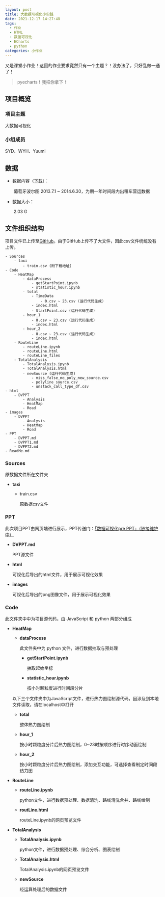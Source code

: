 ```yaml
---
layout: post
title: 大数据可视化小实践
date: 2021-12-17 14:27:48
tags: 
  - 作业
  - HTML
  - 数据可视化
  - ECharts
  - python
categories: 小作业
---
```


 又是课堂小作业！这回的作业要求竟然只有一个主题？！没办法了，只好乱做一通了！

<div class="primary">

> pyecharts！我把你拿下！

</div>

<!-- more -->

## 项目概览

### 项目主题

大数据可视化

### 小组成员

SYD、WYH、Yuumi



## 数据

* 数据内容（[下载](https://www.kaggle.com/crailtap/taxi-trajectory/download)）：

  ​	葡萄牙波尔图 2013.7.1 ~ 2014.6.30，为期一年时间段内出租车营运数据

* 数据大小：

  ​	2.03 G
  
  

## 文件组织结构

项目文件已上传至[GitHub](https://github.com/Yuumi0221/BigDataVisualization)。由于GitHub上传不了大文件，因此csv文件统统没有上传。

```
- Sources
	- taxi
		- train.csv (附下载地址)
- Code
	- HeatMap
		- dataProcess
			- getStartPoint.ipynb
			- statistic_hour.ipynb
		- total
			- TimeData
				- 0.csv ~ 23.csv (运行代码生成)
			- index.html
			- StartPoint.csv (运行代码生成)
		- hour_1
			- 0.csv ~ 23.csv (运行代码生成)
			- index.html
		- hour_2
			- 0.csv ~ 23.csv (运行代码生成)
			- index.html
	- RouteLine
		- routeLine.ipynb
		- routeLine.html
		- routeLine_files
	- TotalAnalysis
		- TotalAnalysis.ipynb
		- TotalAnalysis.html
		- newSource (运行代码生成)
			- miss_false_no_poly_new_source.csv
			- polyline_source.csv
			- unstack_call_type_df.csv
- html
	- DVPPT
		- Analysis
		- HeatMap
		- Road
- images
	- DVPPT
		- Analysis
		- HeatMap
		- Road
- PPT
	- DVPPT.md
	- DVPPT1.md
	- DVPPT2.md
- ReadMe.md
```

### Sources

原数据文件所在文件夹

- **taxi**

  - train.csv

    原数据csv文件

### PPT

此次项目PPT由网页端进行展示，PPT传送门：[「数据可视化pre PPT」（链接维护中）](https://yuumi.link/404)

* **DVPPT.md**

  PPT源文件
  
* **html**

  可视化后导出的html文件，用于展示可视化效果

* **images**

  可视化后导出的png图像文件，用于展示可视化效果


### Code

此文件夹中中为项目源代码，由 JavaScript 和 python 两部分组成

- **HeatMap**

  - **dataProcess**

    此文件夹中为 python 文件，进行数据抽取与预处理

    - **getStartPoint.ipynb**

      抽取起始坐标

    - **statistic_hour.ipynb**
    
      按小时颗粒度进行时间段分片

  以下三个文件夹中为JavaScript文件，进行热力图绘制源代码，因涉及到本地文件读取，请在localhost中打开

  - **total**

     整体热力图绘制

  - **hour_1**

     按小时颗粒度分片后热力图绘制，0~23时按顺序进行时序动画绘制

  - **hour_2**

     按小时颗粒度分片后热力图绘制，添加交互功能，可选择查看制定时间段热力图

* **RouteLine**

  - **routeLine.ipynb**

     python文件，进行数据预处理、数据清洗、路线清洗合并、路线绘制

  - **routLine.html**

     routeLine.ipynb的网页预览文件

* **TotalAnalysis**

  - **TotalAnalysis.ipynb**

     python文件，进行数据预处理、综合分析、图表绘制

  - **TotalAnalysis.html**

     TotalAnalysis.ipynb的网页预览文件
     
  - **newSource**
  
     经运算处理后的数据文件

